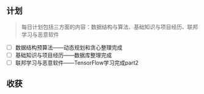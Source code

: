 ## 计划

> 每日计划包括三方面的内容：数据结构与算法、基础知识与项目经历、联邦学习与恶意软件

- [ ] 数据结构预算法——动态规划和贪心整理完成
- [ ] 基础知识与项目经历——数据库整理完成
- [ ] 联邦学习与恶意软件——TensorFlow学习完成part2

## 收获